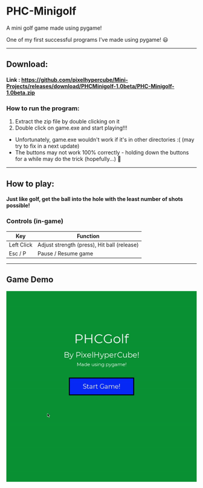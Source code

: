 # PHC-Minigolf
A mini golf game made using pygame!

One of my first successful programs I've made using pygame! 😃

---
## Download:
#### Link : https://github.com/pixelhypercube/Mini-Projects/releases/download/PHCMinigolf-1.0beta/PHC-Minigolf-1.0beta.zip
### How to run the program:
1. Extract the zip file by double clicking on it
2. Double click on game.exe and start playing!!!

- Unfortunately, game.exe wouldn't work if it's in other directories :( (may try to fix in a next update)
- The buttons may not work 100% correctly - holding down the buttons for a while may do the trick (hopefully...) 🤞
---
## How to play:
#### Just like golf, get the ball into the hole with the least number of shots possible!

### Controls (in-game)
| Key  | Function |
| --- | --- |
| Left Click | Adjust strength (press), Hit ball (release) |
| Esc / P | Pause / Resume game |
---

## Game Demo
![](./demoImg.gif)
